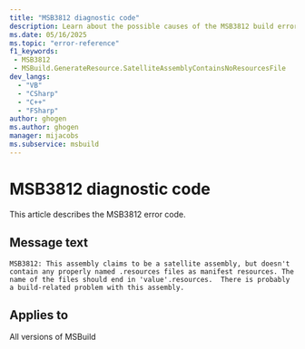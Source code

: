 ```yaml
---
title: "MSB3812 diagnostic code"
description: Learn about the possible causes of the MSB3812 build error, and get troubleshooting tips.
ms.date: 05/16/2025
ms.topic: "error-reference"
f1_keywords:
 - MSB3812
 - MSBuild.GenerateResource.SatelliteAssemblyContainsNoResourcesFile
dev_langs:
  - "VB"
  - "CSharp"
  - "C++"
  - "FSharp"
author: ghogen
ms.author: ghogen
manager: mijacobs
ms.subservice: msbuild
---
```


# MSB3812 diagnostic code

<!-- :::ErrorDefinitionDescription::: -->
<!-- :::editable-content name="introDescription"::: -->
This article describes the MSB3812 error code.
<!-- :::editable-content-end::: -->

## Message text

<!-- :::editable-content name="messageText"::: -->
`MSB3812: This assembly claims to be a satellite assembly, but doesn't contain any properly named .resources files as manifest resources. The name of the files should end in 'value'.resources.  There is probably a build-related problem with this assembly.`
<!-- :::editable-content-end::: -->
<!-- MSB3812: This assembly claims to be a satellite assembly, but doesn't contain any properly named .resources files as manifest resources. The name of the files should end in {0}.resources.  There is probably a build-related problem with this assembly. -->

<!-- :::editable-content name="postOutputDescription"::: -->
<!--
{StrBegin="MSB3812: "}
-->
<!-- :::editable-content-end::: -->
<!-- :::ErrorDefinitionDescription-end::: -->

## Applies to

All versions of MSBuild
